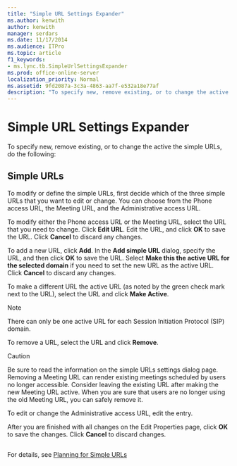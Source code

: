```yaml
---
title: "Simple URL Settings Expander"
ms.author: kenwith
author: kenwith
manager: serdars
ms.date: 11/17/2014
ms.audience: ITPro
ms.topic: article
f1_keywords:
- ms.lync.tb.SimpleUrlSettingsExpander
ms.prod: office-online-server
localization_priority: Normal
ms.assetid: 9fd2087a-3c3a-4863-aa7f-e532a18e77af
description: "To specify new, remove existing, or to change the active the simple URLs, do the following:"
---
```


# Simple URL Settings Expander
 
To specify new, remove existing, or to change the active the simple URLs, do the following:
  
## Simple URLs

To modify or define the simple URLs, first decide which of the three simple URLs that you want to edit or change. You can choose from the Phone access URL, the Meeting URL, and the Administrative access URL.
  
To modify either the Phone access URL or the Meeting URL, select the URL that you need to change. Click **Edit URL**. Edit the URL, and click **OK** to save the URL. Click **Cancel** to discard any changes.
  
To add a new URL, click **Add**. In the **Add simple URL** dialog, specify the URL, and then click **OK** to save the URL. Select **Make this the active URL for the selected domain** if you need to set the new URL as the active URL. Click **Cancel** to discard any changes.
  
To make a different URL the active URL (as noted by the green check mark next to the URL), select the URL and click **Make Active**.
  
> [!NOTE]
> There can only be one active URL for each Session Initiation Protocol (SIP) domain. 
  
To remove a URL, select the URL and click **Remove**.
  
> [!CAUTION]
> Be sure to read the information on the simple URLs settings dialog page. Removing a Meeting URL can render existing meetings scheduled by users no longer accessible. Consider leaving the existing URL after making the new Meeting URL active. When you are sure that users are no longer using the old Meeting URL, you can safely remove it. 
  
To edit or change the Administrative access URL, edit the entry.
  
After you are finished with all changes on the Edit Properties page, click **OK** to save the changes. Click **Cancel** to discard changes.
  
## 

For details, see [Planning for Simple URLs](http://technet.microsoft.com/library/20e4f4b6-b7ff-4297-b00d-d1211ee800ac.aspx)
  

